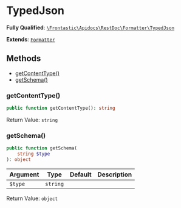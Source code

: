 #  TypedJson

**Fully Qualified**: [`\Frontastic\Apidocs\RestDoc\Formatter\TypedJson`](../../../../src/php/RestDoc/Formatter/TypesJson.php)

**Extends**: [`Formatter`](../Formatter.md)

## Methods

* [getContentType()](#getcontenttype)
* [getSchema()](#getschema)

### getContentType()

```php
public function getContentType(): string
```

Return Value: `string`

### getSchema()

```php
public function getSchema(
    string $type
): object
```

Argument|Type|Default|Description
--------|----|-------|-----------
`$type`|`string`||

Return Value: `object`

